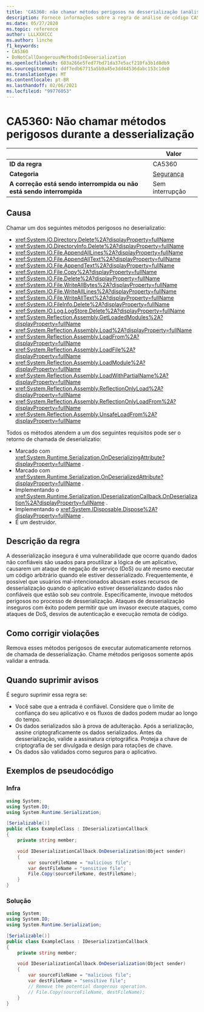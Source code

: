 ```yaml
---
title: 'CA5360: não chamar métodos perigosos na desserialização (análise de código)'
description: Fornece informações sobre a regra de análise de código CA5360, incluindo causas, como corrigir violações e quando suprimir.
ms.date: 05/27/2020
ms.topic: reference
author: LLLXXXCCC
ms.author: linche
f1_keywords:
- CA5360
- DoNotCallDangerousMethodsInDeserialization
ms.openlocfilehash: 603a266e5fed77bd71da37e5acf210fa3b1d8db9
ms.sourcegitcommit: ddf7edb67715a5b9a45e3dd44536dabc153c1de0
ms.translationtype: MT
ms.contentlocale: pt-BR
ms.lasthandoff: 02/06/2021
ms.locfileid: "99776053"
---
```

# <a name="ca5360-do-not-call-dangerous-methods-in-deserialization"></a>CA5360: Não chamar métodos perigosos durante a desserialização

| | Valor |
|-|-|
| **ID da regra** |CA5360|
| **Categoria** |[Segurança](security-warnings.md)|
| **A correção está sendo interrompida ou não está sendo interrompida** |Sem interrupção|

## <a name="cause"></a>Causa

Chamar um dos seguintes métodos perigosos no deserializatio:

- <xref:System.IO.Directory.Delete%2A?displayProperty=fullName>
- <xref:System.IO.DirectoryInfo.Delete%2A?displayProperty=fullName>
- <xref:System.IO.File.AppendAllLines%2A?displayProperty=fullName>
- <xref:System.IO.File.AppendAllText%2A?displayProperty=fullName>
- <xref:System.IO.File.AppendText%2A?displayProperty=fullName>
- <xref:System.IO.File.Copy%2A?displayProperty=fullName>
- <xref:System.IO.File.Delete%2A?displayProperty=fullName>
- <xref:System.IO.File.WriteAllBytes%2A?displayProperty=fullName>
- <xref:System.IO.File.WriteAllLines%2A?displayProperty=fullName>
- <xref:System.IO.File.WriteAllText%2A?displayProperty=fullName>
- <xref:System.IO.FileInfo.Delete%2A?displayProperty=fullName>
- <xref:System.IO.Log.LogStore.Delete%2A?displayProperty=fullName>
- <xref:System.Reflection.Assembly.GetLoadedModules%2A?displayProperty=fullName>
- <xref:System.Reflection.Assembly.Load%2A?displayProperty=fullName>
- <xref:System.Reflection.Assembly.LoadFrom%2A?displayProperty=fullName>
- <xref:System.Reflection.Assembly.LoadFile%2A?displayProperty=fullName>
- <xref:System.Reflection.Assembly.LoadModule%2A?displayProperty=fullName>
- <xref:System.Reflection.Assembly.LoadWithPartialName%2A?displayProperty=fullName>
- <xref:System.Reflection.Assembly.ReflectionOnlyLoad%2A?displayProperty=fullName>
- <xref:System.Reflection.Assembly.ReflectionOnlyLoadFrom%2A?displayProperty=fullName>
- <xref:System.Reflection.Assembly.UnsafeLoadFrom%2A?displayProperty=fullName>

Todos os métodos atendem a um dos seguintes requisitos pode ser o retorno de chamada de deserializatio:

- Marcado com <xref:System.Runtime.Serialization.OnDeserializingAttribute?displayProperty=fullName> .
- Marcado com <xref:System.Runtime.Serialization.OnDeserializedAttribute?displayProperty=fullName> .
- Implementando o <xref:System.Runtime.Serialization.IDeserializationCallback.OnDeserialization%2A?displayProperty=fullName> .
- Implementando o <xref:System.IDisposable.Dispose%2A?displayProperty=fullName> .
- É um destruidor.

## <a name="rule-description"></a>Descrição da regra

A desserialização insegura é uma vulnerabilidade que ocorre quando dados não confiáveis são usados para proutilizar a lógica de um aplicativo, causarem um ataque de negação de serviço (DoS) ou até mesmo executar um código arbitrário quando ele estiver desserializado. Frequentemente, é possível que usuários mal-intencionados abusam esses recursos de desserialização quando o aplicativo estiver desserializando dados não confiáveis que estão sob seu controle. Especificamente, invoque métodos perigosos no processo de desserialização. Ataques de desserialização inseguros com êxito podem permitir que um invasor execute ataques, como ataques de DoS, desvios de autenticação e execução remota de código.

## <a name="how-to-fix-violations"></a>Como corrigir violações

Remova esses métodos perigosos de executar automaticamente retornos de chamada de desserialização. Chame métodos perigosos somente após validar a entrada.

## <a name="when-to-suppress-warnings"></a>Quando suprimir avisos

É seguro suprimir essa regra se:

- Você sabe que a entrada é confiável. Considere que o limite de confiança do seu aplicativo e os fluxos de dados podem mudar ao longo do tempo.
- Os dados serializados são à prova de adulteração. Após a serialização, assine criptograficamente os dados serializados. Antes da desserialização, valide a assinatura criptográfica. Proteja a chave de criptografia de ser divulgada e design para rotações de chave.
- Os dados são validados como seguros para o aplicativo.

## <a name="pseudo-code-examples"></a>Exemplos de pseudocódigo

### <a name="violation"></a>Infra

```csharp
using System;
using System.IO;
using System.Runtime.Serialization;

[Serializable()]
public class ExampleClass : IDeserializationCallback
{
    private string member;

    void IDeserializationCallback.OnDeserialization(Object sender)
    {
        var sourceFileName = "malicious file";
        var destFileName = "sensitive file";
        File.Copy(sourceFileName, destFileName);
    }
}
```

### <a name="solution"></a>Solução

```csharp
using System;
using System.IO;
using System.Runtime.Serialization;

[Serializable()]
public class ExampleClass : IDeserializationCallback
{
    private string member;

    void IDeserializationCallback.OnDeserialization(Object sender)
    {
        var sourceFileName = "malicious file";
        var destFileName = "sensitive file";
        // Remove the potential dangerous operation.
        // File.Copy(sourceFileName, destFileName);
    }
}
```
